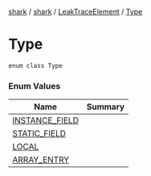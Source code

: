 [shark](../../../index.md) / [shark](../../index.md) / [LeakTraceElement](../index.md) / [Type](./index.md)

# Type

`enum class Type`

### Enum Values

| Name | Summary |
|---|---|
| [INSTANCE_FIELD](-i-n-s-t-a-n-c-e_-f-i-e-l-d.md) |  |
| [STATIC_FIELD](-s-t-a-t-i-c_-f-i-e-l-d.md) |  |
| [LOCAL](-l-o-c-a-l.md) |  |
| [ARRAY_ENTRY](-a-r-r-a-y_-e-n-t-r-y.md) |  |
